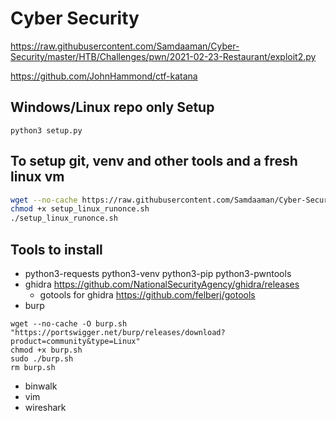 # Cyber Security

https://raw.githubusercontent.com/Samdaaman/Cyber-Security/master/HTB/Challenges/pwn/2021-02-23-Restaurant/exploit2.py

https://github.com/JohnHammond/ctf-katana

## Windows/Linux repo only Setup
```
python3 setup.py
```

## To setup git, venv and other tools and a fresh linux vm
```bash
wget --no-cache https://raw.githubusercontent.com/Samdaaman/Cyber-Security/master/setup_linux_runonce.sh
chmod +x setup_linux_runonce.sh
./setup_linux_runonce.sh
```

## Tools to install
- python3-requests python3-venv python3-pip python3-pwntools
- ghidra  https://github.com/NationalSecurityAgency/ghidra/releases
  - gotools for ghidra https://github.com/felberj/gotools
- burp
```
wget --no-cache -O burp.sh "https://portswigger.net/burp/releases/download?product=community&type=Linux"
chmod +x burp.sh
sudo ./burp.sh
rm burp.sh
```
- binwalk
- vim
- wireshark
